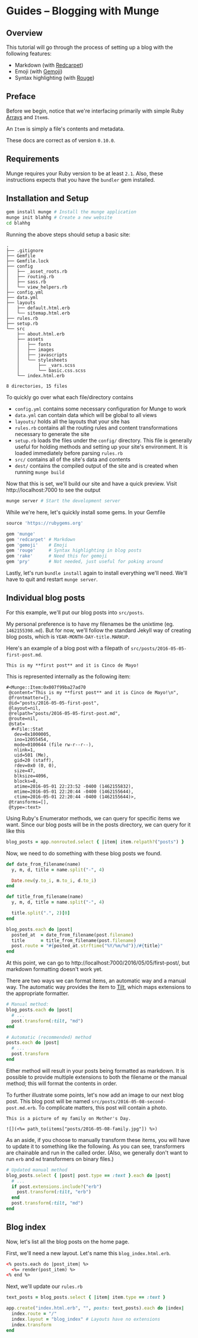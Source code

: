 # Guides &ndash; Blogging with Munge

## Overview

This tutorial will go through the process of setting up a blog with the
following features:

* Markdown (with [Redcarpet](https://github.com/vmg/redcarpet))
* Emoji (with [Gemoji](https://github.com/github/gemoji))
* Syntax highlighting (with [Rouge](https://github.com/jneen/rouge))


## Preface

Before we begin, notice that we're interfacing primarily with simple Ruby
[Arrays](http://ruby-doc.org/core/Array.html) and `Item`s.

An `Item` is simply a file's contents and metadata.

These docs are correct as of version `0.10.0`.


## Requirements

Munge requires your Ruby version to be at least `2.1`. Also, these instructions
expects that you have the `bundler` gem installed.


## Installation and Setup

```bash
gem install munge # Install the munge application
munge init blahhg # Create a new website
cd blahhg
```

Running the above steps should setup a basic site:

```
.
├── .gitignore
├── Gemfile
├── Gemfile.lock
├── config
│   ├── _asset_roots.rb
│   ├── routing.rb
│   ├── sass.rb
│   └── view_helpers.rb
├── config.yml
├── data.yml
├── layouts
│   ├── default.html.erb
│   └── sitemap.html.erb
├── rules.rb
├── setup.rb
└── src
    ├── about.html.erb
    ├── assets
    │   ├── fonts
    │   ├── images
    │   ├── javascripts
    │   └── stylesheets
    │       ├── _vars.scss
    │       └── basic.css.scss
    └── index.html.erb

8 directories, 15 files
```

To quickly go over what each file/directory contains

- `config.yml` contains some necessary configuration for Munge to work
- `data.yml` can contain data which will be global to all views
- `layouts/` holds all the layouts that your site has
- `rules.rb` contains all the routing rules and content transformations
  necessary to generate the site
- `setup.rb` loads the files under the `config/` directory. This file is
  generally useful for holding methods and setting up your site's environment.
  It is loaded immediately before parsing `rules.rb`
- `src/` contains all of the site's data and contents
- `dest/` contains the compiled output of the site and is created when running
  `munge build`

Now that this is set, we'll build our site and have a quick preview. Visit
http://localhost:7000 to see the output

```bash
munge server # Start the development server
```

While we're here, let's quickly install some gems. In your Gemfile

```ruby
source 'https://rubygems.org'

gem 'munge'
gem 'redcarpet' # Markdown
gem 'gemoji'    # Emoji
gem 'rouge'     # Syntax highlighting in blog posts
gem 'rake'      # Need this for gemoji
gem 'pry'       # Not needed, just useful for poking around
```

Lastly, let's run `bundle install` again to install everything we'll need. We'll
have to quit and restart `munge server`.


## Individual blog posts

For this example, we'll put our blog posts into `src/posts`.

My personal preference is to have my filenames be the unixtime (eg.
`1462155398.md`). But for now, we'll follow the standard Jekyll way of creating
blog posts, which is `YEAR-MONTH-DAY-title.MARKUP`.

Here's an example of a blog post with a filepath of
`src/posts/2016-05-05-first-post.md`.

```
This is my **first post** and it is Cinco de Mayo!
```

This is represented internally as the following item:

```
#<Munge::Item:0x007f99ba27ad70
 @content="This is my **first post** and it is Cinco de Mayo!\n",
 @frontmatter={},
 @id="posts/2016-05-05-first-post",
 @layout=nil,
 @relpath="posts/2016-05-05-first-post.md",
 @route=nil,
 @stat=
  #<File::Stat
   dev=0x1000005,
   ino=12055454,
   mode=0100644 (file rw-r--r--),
   nlink=1,
   uid=501 (Me),
   gid=20 (staff),
   rdev=0x0 (0, 0),
   size=47,
   blksize=4096,
   blocks=8,
   atime=2016-05-01 22:23:52 -0400 (1462155832),
   mtime=2016-05-01 22:20:44 -0400 (1462155644),
   ctime=2016-05-01 22:20:44 -0400 (1462155644)>,
 @transforms=[],
 @type=:text>
```

Using Ruby's Enumerator methods, we can query for specific items we want. Since
our blog posts will be in the posts directory, we can query for it like this

```ruby
blog_posts = app.nonrouted.select { |item| item.relpath?("posts") }
```

Now, we need to do something with these blog posts we found.

```ruby
def date_from_filename(name)
  y, m, d, title = name.split("-", 4)

  Date.new(y.to_i, m.to_i, d.to_i)
end

def title_from_filename(name)
  y, m, d, title = name.split("-", 4)

  title.split(".", 2)[0]
end

blog_posts.each do |post|
  posted_at  = date_from_filename(post.filename)
  title      = title_from_filename(post.filename)
  post.route = "#{posted_at.strftime("%Y/%m/%d")}/#{title}"
end
```

At this point, we can go to http://localhost:7000/2016/05/05/first-post/, but
markdown formatting doesn't work yet.

There are two ways we can format items, an automatic way and a manual way. The
automatic way provides the item to [Tilt][tilt], which maps extensions to the
appropriate formatter.

```ruby
# Manual method:
blog_posts.each do |post|
  # ...
  post.transform(:tilt, "md")
end

# Automatic (recommended) method
posts.each do |post|
  # ...
  post.transform
end
```

Either method will result in your posts being formatted as markdown. It is
possible to provide multiple extensions to both the filename or the manual
method; this will format the contents in order.

To further illustrate some points, let's now add an image to our next blog post.
This blog post will be named `src/posts/2016-05-08-second-post.md.erb`. To
complicate matters, this post will contain a photo.

```
This is a picture of my family on Mother's Day.

![](<%= path_to(items["posts/2016-05-08-family.jpg"]) %>)
```

As an aside, if you choose to manually transform these items, you will have to
update it to something like the following. As you can see, transformers are
chainable and run in the called order. (Also, we generally don't want to run
`erb` and `md` transformers on binary files.)

```ruby
# Updated manual method
blog_posts.select { |post| post.type == :text }.each do |post|
  # ...
  if post.extensions.include?("erb")
    post.transform(:tilt, "erb")
  end
  post.transform(:tilt, "md")
end
```

## Blog index

Now, let's list all the blog posts on the home page.

First, we'll need a new layout. Let's name this `blog_index.html.erb`.

```html
<% posts.each do |post_item| %>
  <%= render(post_item) %>
<% end %>
```

Next, we'll update our `rules.rb`

```ruby
text_posts = blog_posts.select { |item| item.type == :text }

app.create("index.html.erb", "", posts: text_posts).each do |index|
  index.route = "/"
  index.layout = "blog_index" # Layouts have no extensions
  index.transform
end
```

[tilt]: https://github.com/rtomayko/tilt
